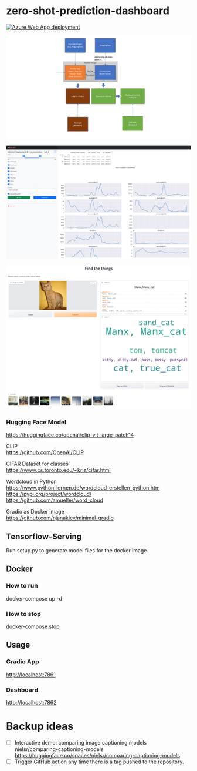 # zero-shot-prediction-dashboard

[![Azure Web App deployment](https://github.com/iflow/zero-shot-prediction-dashboard/actions/workflows/azure-container-webapp-deployment.yml/badge.svg)](https://github.com/iflow/zero-shot-prediction-dashboard/actions/workflows/azure-container-webapp-deployment.yml)

![flowchart.png](docs%2Fflowchart.png)

![covid-dashboard.png](docs%2Fcovid-dashboard.png)

![gradio.png](docs%2Fgradio.png)

### Hugging Face Model
<https://huggingface.co/openai/clip-vit-large-patch14>

CLIP\
<https://github.com/OpenAI/CLIP>

CIFAR Dataset for classes\
<https://www.cs.toronto.edu/~kriz/cifar.html>

Wordcloud in Python\
<https://www.python-lernen.de/wordcloud-erstellen-python.htm>\
<https://pypi.org/project/wordcloud/>\
<https://github.com/amueller/word_cloud>

Gradio as Docker image\
<https://github.com/njanakiev/minimal-gradio>


## Tensorflow-Serving
Run setup.py to generate model files for the docker image

## Docker
### How to run
docker-compose up -d 
### How to stop
docker-compose stop

## Usage
### Gradio App
<http://localhost:7861>
### Dashboard
<http://localhost:7862>

# Backup ideas
* [ ] Interactive demo: comparing image captioning models\
nielsr/comparing-captioning-models <https://huggingface.co/spaces/nielsr/comparing-captioning-models>
* [ ] Trigger GitHub action any time there is a tag pushed to the repository.
